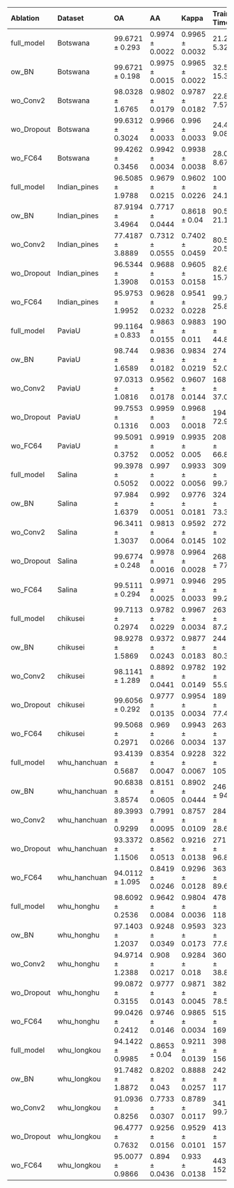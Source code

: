 | Ablation   | Dataset      | OA               | AA              | Kappa           | Train Time(s)      |   FLOPs(M) |   Params(K) |
|:-----------|:-------------|:-----------------|:----------------|:----------------|:-------------------|-----------:|------------:|
| full_model | Botswana     | 99.6721 ± 0.293  | 0.9974 ± 0.0022 | 0.9965 ± 0.0032 | 21.212 ± 5.3248    |       6.2  |       6.19  |
| ow_BN      | Botswana     | 99.6721 ± 0.198  | 0.9975 ± 0.0015 | 0.9965 ± 0.0022 | 32.556 ± 15.3975   |       6.27 |       6.24  |
| wo_Conv2   | Botswana     | 98.0328 ± 1.6765 | 0.9802 ± 0.0179 | 0.9787 ± 0.0182 | 22.837 ± 7.5767    |       1.02 |       2.21  |
| wo_Dropout | Botswana     | 99.6312 ± 0.3024 | 0.9966 ± 0.0033 | 0.996 ± 0.0033  | 24.466 ± 9.0802    |       6.2  |       6.19  |
| wo_FC64    | Botswana     | 99.4262 ± 0.3456 | 0.9942 ± 0.0034 | 0.9938 ± 0.0038 | 28.015 ± 8.6759    |       6.2  |       4.43  |
| full_model | Indian_pines | 96.5085 ± 1.9788 | 0.9679 ± 0.0215 | 0.9602 ± 0.0226 | 100.178 ± 24.1558  |       6.2  |       6.32  |
| ow_BN      | Indian_pines | 87.9194 ± 3.4964 | 0.7717 ± 0.0444 | 0.8618 ± 0.04   | 90.536 ± 21.1659   |       6.27 |       6.37  |
| wo_Conv2   | Indian_pines | 77.4187 ± 3.8889 | 0.7312 ± 0.0555 | 0.7402 ± 0.0459 | 80.515 ± 20.5387   |       1.02 |       2.34  |
| wo_Dropout | Indian_pines | 96.5344 ± 1.3908 | 0.9688 ± 0.0153 | 0.9605 ± 0.0158 | 82.653 ± 15.759    |       6.2  |       6.32  |
| wo_FC64    | Indian_pines | 95.9753 ± 1.9952 | 0.9628 ± 0.0232 | 0.9541 ± 0.0228 | 99.705 ± 25.8158   |       6.2  |       4.47  |
| full_model | PaviaU       | 99.1164 ± 0.833  | 0.9863 ± 0.0155 | 0.9883 ± 0.011  | 190.289 ± 44.8841  |       6.2  |       5.87  |
| ow_BN      | PaviaU       | 98.744 ± 1.6589  | 0.9836 ± 0.0182 | 0.9834 ± 0.0219 | 274.767 ± 52.0902  |       6.27 |       5.92  |
| wo_Conv2   | PaviaU       | 97.0313 ± 1.0816 | 0.9562 ± 0.0178 | 0.9607 ± 0.0144 | 168.513 ± 37.0172  |       1.02 |       1.89  |
| wo_Dropout | PaviaU       | 99.7553 ± 0.1316 | 0.9959 ± 0.003  | 0.9968 ± 0.0018 | 194.53 ± 72.9839   |       6.2  |       5.87  |
| wo_FC64    | PaviaU       | 99.5091 ± 0.3752 | 0.9919 ± 0.0052 | 0.9935 ± 0.005  | 208.966 ± 66.8485  |       6.2  |       4.35  |
| full_model | Salina       | 99.3978 ± 0.5052 | 0.997 ± 0.0022  | 0.9933 ± 0.0056 | 309.569 ± 99.7872  |       6.2  |       6.32  |
| ow_BN      | Salina       | 97.984 ± 1.6379  | 0.992 ± 0.0051  | 0.9776 ± 0.0181 | 324.582 ± 73.3589  |       6.27 |       6.37  |
| wo_Conv2   | Salina       | 96.3411 ± 1.3037 | 0.9813 ± 0.0064 | 0.9592 ± 0.0145 | 272.508 ± 102.6449 |       1.02 |       2.34  |
| wo_Dropout | Salina       | 99.6774 ± 0.248  | 0.9978 ± 0.0016 | 0.9964 ± 0.0028 | 268.291 ± 77.302   |       6.2  |       6.32  |
| wo_FC64    | Salina       | 99.5111 ± 0.294  | 0.9971 ± 0.0025 | 0.9946 ± 0.0033 | 295.115 ± 99.2011  |       6.2  |       4.47  |
| full_model | chikusei     | 99.7113 ± 0.2974 | 0.9782 ± 0.0229 | 0.9967 ± 0.0034 | 263.323 ± 87.2965  |       6.2  |       6.52  |
| ow_BN      | chikusei     | 98.9278 ± 1.5869 | 0.9372 ± 0.0243 | 0.9877 ± 0.0183 | 244.533 ± 80.3137  |       6.27 |       6.57  |
| wo_Conv2   | chikusei     | 98.1141 ± 1.289  | 0.8892 ± 0.0441 | 0.9782 ± 0.0149 | 192.288 ± 55.9169  |       1.03 |       2.54  |
| wo_Dropout | chikusei     | 99.6056 ± 0.292  | 0.9777 ± 0.0135 | 0.9954 ± 0.0034 | 189.218 ± 77.4391  |       6.2  |       6.52  |
| wo_FC64    | chikusei     | 99.5068 ± 0.2971 | 0.969 ± 0.0266  | 0.9943 ± 0.0034 | 263.052 ± 137.9414 |       6.2  |       4.52  |
| full_model | whu_hanchuan | 93.4139 ± 0.5687 | 0.8354 ± 0.0047 | 0.9228 ± 0.0067 | 322.622 ± 105.2394 |       6.2  |       6.26  |
| ow_BN      | whu_hanchuan | 90.6838 ± 3.8574 | 0.8151 ± 0.0605 | 0.8902 ± 0.0444 | 246.597 ± 94.504   |       6.27 |       6.355 |
| wo_Conv2   | whu_hanchuan | 89.3993 ± 0.9299 | 0.7991 ± 0.0095 | 0.8757 ± 0.0109 | 284.091 ± 28.6887  |       1.02 |       2.27  |
| wo_Dropout | whu_hanchuan | 93.3372 ± 1.1506 | 0.8562 ± 0.0513 | 0.9216 ± 0.0138 | 271.827 ± 96.8935  |       6.2  |       6.26  |
| wo_FC64    | whu_hanchuan | 94.0112 ± 1.095  | 0.8419 ± 0.0246 | 0.9296 ± 0.0128 | 363.786 ± 89.6178  |       6.2  |       4.45  |
| full_model | whu_honghu   | 98.6092 ± 0.2536 | 0.9642 ± 0.0084 | 0.9804 ± 0.0036 | 478.955 ± 118.6568 |       6.2  |       6.71  |
| ow_BN      | whu_honghu   | 97.1403 ± 1.2037 | 0.9248 ± 0.0349 | 0.9593 ± 0.0173 | 323.096 ± 77.8571  |       6.27 |       6.76  |
| wo_Conv2   | whu_honghu   | 94.9714 ± 1.2388 | 0.908 ± 0.0217  | 0.9284 ± 0.018  | 360.636 ± 38.8356  |       1.03 |       2.73  |
| wo_Dropout | whu_honghu   | 99.0872 ± 0.3155 | 0.9777 ± 0.0143 | 0.9871 ± 0.0045 | 382.025 ± 78.5683  |       6.2  |       6.71  |
| wo_FC64    | whu_honghu   | 99.0426 ± 0.2412 | 0.9746 ± 0.0146 | 0.9865 ± 0.0034 | 515.775 ± 169.4992 |       6.2  |       4.57  |
| full_model | whu_longkou  | 94.1422 ± 0.9985 | 0.8653 ± 0.04   | 0.9211 ± 0.0139 | 398.246 ± 156.207  |       6.2  |       5.87  |
| ow_BN      | whu_longkou  | 91.7482 ± 1.8872 | 0.8202 ± 0.043  | 0.8888 ± 0.0257 | 242.413 ± 117.065  |       6.27 |       5.92  |
| wo_Conv2   | whu_longkou  | 91.0936 ± 0.8256 | 0.7733 ± 0.0307 | 0.8789 ± 0.0117 | 341.69 ± 99.7927   |       1.02 |       1.89  |
| wo_Dropout | whu_longkou  | 96.4777 ± 0.7632 | 0.9256 ± 0.0156 | 0.9529 ± 0.0101 | 413.942 ± 157.494  |       6.2  |       5.87  |
| wo_FC64    | whu_longkou  | 95.0077 ± 0.9866 | 0.894 ± 0.0436  | 0.933 ± 0.0138  | 443.77 ± 152.0856  |       6.2  |       4.35  |
